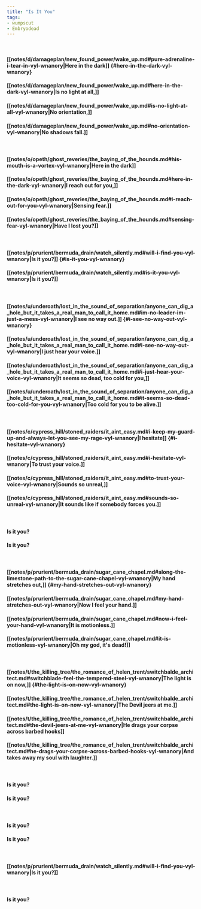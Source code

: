 ```yaml
---
title: "Is It You"
tags:
- wumpscut
- Embryodead
---
```

&nbsp;
#### [[notes/d/damageplan/new_found_power/wake_up.md#pure-adrenaline-i-tear-in-vyl-wnanory|Here in the dark]] {#here-in-the-dark-vyl-wnanory}
#### [[notes/d/damageplan/new_found_power/wake_up.md#here-in-the-dark-vyl-wnanory|Is no light at all,]]
#### [[notes/d/damageplan/new_found_power/wake_up.md#is-no-light-at-all-vyl-wnanory|No orientation,]]
#### [[notes/d/damageplan/new_found_power/wake_up.md#no-orientation-vyl-wnanory|No shadows fall.]]
&nbsp;
#### [[notes/o/opeth/ghost_reveries/the_baying_of_the_hounds.md#his-mouth-is-a-vortex-vyl-wnanory|Here in the dark]]
#### [[notes/o/opeth/ghost_reveries/the_baying_of_the_hounds.md#here-in-the-dark-vyl-wnanory|I reach out for you,]]
#### [[notes/o/opeth/ghost_reveries/the_baying_of_the_hounds.md#i-reach-out-for-you-vyl-wnanory|Sensing fear.]]
#### [[notes/o/opeth/ghost_reveries/the_baying_of_the_hounds.md#sensing-fear-vyl-wnanory|Have I lost you?]]
&nbsp;
#### [[notes/p/prurient/bermuda_drain/watch_silently.md#will-i-find-you-vyl-wnanory|Is it you?]] {#is-it-you-vyl-wnanory}
#### [[notes/p/prurient/bermuda_drain/watch_silently.md#is-it-you-vyl-wnanory|Is it you?]]
&nbsp;
#### [[notes/u/underoath/lost_in_the_sound_of_separation/anyone_can_dig_a_hole_but_it_takes_a_real_man_to_call_it_home.md#im-no-leader-im-just-a-mess-vyl-wnanory|I see no way out.]] {#i-see-no-way-out-vyl-wnanory}
#### [[notes/u/underoath/lost_in_the_sound_of_separation/anyone_can_dig_a_hole_but_it_takes_a_real_man_to_call_it_home.md#i-see-no-way-out-vyl-wnanory|I just hear your voice.]]
#### [[notes/u/underoath/lost_in_the_sound_of_separation/anyone_can_dig_a_hole_but_it_takes_a_real_man_to_call_it_home.md#i-just-hear-your-voice-vyl-wnanory|It seems so dead, too cold for you,]]
#### [[notes/u/underoath/lost_in_the_sound_of_separation/anyone_can_dig_a_hole_but_it_takes_a_real_man_to_call_it_home.md#it-seems-so-dead-too-cold-for-you-vyl-wnanory|Too cold for you to be alive.]]
&nbsp;
#### [[notes/c/cypress_hill/stoned_raiders/it_aint_easy.md#i-keep-my-guard-up-and-always-let-you-see-my-rage-vyl-wnanory|I hesitate]] {#i-hesitate-vyl-wnanory}
#### [[notes/c/cypress_hill/stoned_raiders/it_aint_easy.md#i-hesitate-vyl-wnanory|To trust your voice.]]
#### [[notes/c/cypress_hill/stoned_raiders/it_aint_easy.md#to-trust-your-voice-vyl-wnanory|Sounds so unreal,]]
#### [[notes/c/cypress_hill/stoned_raiders/it_aint_easy.md#sounds-so-unreal-vyl-wnanory|It sounds like if somebody forces you.]]
&nbsp;
#### Is it you?
#### Is it you?
&nbsp;
#### [[notes/p/prurient/bermuda_drain/sugar_cane_chapel.md#along-the-limestone-path-to-the-sugar-cane-chapel-vyl-wnanory|My hand stretches out,]] {#my-hand-stretches-out-vyl-wnanory}
#### [[notes/p/prurient/bermuda_drain/sugar_cane_chapel.md#my-hand-stretches-out-vyl-wnanory|Now I feel your hand.]]
#### [[notes/p/prurient/bermuda_drain/sugar_cane_chapel.md#now-i-feel-your-hand-vyl-wnanory|It is motionless.]]
#### [[notes/p/prurient/bermuda_drain/sugar_cane_chapel.md#it-is-motionless-vyl-wnanory|Oh my god, it's dead!]]
&nbsp;
#### [[notes/t/the_killing_tree/the_romance_of_helen_trent/switchbalde_architect.md#switchblade-feel-the-tempered-steel-vyl-wnanory|The light is on now,]] {#the-light-is-on-now-vyl-wnanory}
#### [[notes/t/the_killing_tree/the_romance_of_helen_trent/switchbalde_architect.md#the-light-is-on-now-vyl-wnanory|The Devil jeers at me.]]
#### [[notes/t/the_killing_tree/the_romance_of_helen_trent/switchbalde_architect.md#the-devil-jeers-at-me-vyl-wnanory|He drags your corpse across barbed hooks]]
#### [[notes/t/the_killing_tree/the_romance_of_helen_trent/switchbalde_architect.md#he-drags-your-corpse-across-barbed-hooks-vyl-wnanory|And takes away my soul with laughter.]]
&nbsp;
#### Is it you?
#### Is it you?
&nbsp;
#### Is it you?
#### Is it you?
&nbsp;
#### [[notes/p/prurient/bermuda_drain/watch_silently.md#will-i-find-you-vyl-wnanory|Is it you?]]
&nbsp;
#### Is it you?
